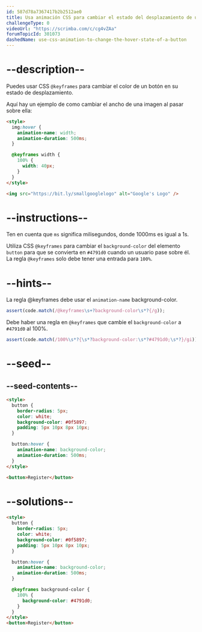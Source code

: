 ```yaml
---
id: 587d78a7367417b2b2512ae0
title: Usa animación CSS para cambiar el estado del desplazamiento de un botón
challengeType: 0
videoUrl: "https://scrimba.com/c/cg4vZAa"
forumTopicId: 301073
dashedName: use-css-animation-to-change-the-hover-state-of-a-button
---
```


# --description--

Puedes usar CSS `@keyframes` para cambiar el color de un botón en su estado de desplazamiento.

Aquí hay un ejemplo de como cambiar el ancho de una imagen al pasar sobre ella:

```html
<style>
  img:hover {
    animation-name: width;
    animation-duration: 500ms;
  }

  @keyframes width {
    100% {
      width: 40px;
    }
  }
</style>

<img src="https://bit.ly/smallgooglelogo" alt="Google's Logo" />
```

# --instructions--

Ten en cuenta que `ms` significa milisegundos, donde 1000ms es igual a 1s.

Utiliza CSS `@keyframes` para cambiar el `background-color` del elemento `button` para que se convierta en `#4791d0` cuando un usuario pase sobre él. La regla `@keyframes` solo debe tener una entrada para `100%`.

# --hints--

La regla @keyframes debe usar el `animation-name` background-color.

```js
assert(code.match(/@keyframes\s+?background-color\s*?{/g));
```

Debe haber una regla en `@keyframes` que cambie el `background-color` a `#4791d0` al 100%.

```js
assert(code.match(/100%\s*?{\s*?background-color:\s*?#4791d0;\s*?}/gi));
```

# --seed--

## --seed-contents--

```html
<style>
  button {
    border-radius: 5px;
    color: white;
    background-color: #0f5897;
    padding: 5px 10px 8px 10px;
  }

  button:hover {
    animation-name: background-color;
    animation-duration: 500ms;
  }
</style>

<button>Register</button>
```

# --solutions--

```html
<style>
  button {
    border-radius: 5px;
    color: white;
    background-color: #0f5897;
    padding: 5px 10px 8px 10px;
  }

  button:hover {
    animation-name: background-color;
    animation-duration: 500ms;
  }

  @keyframes background-color {
    100% {
      background-color: #4791d0;
    }
  }
</style>
<button>Register</button>
```
